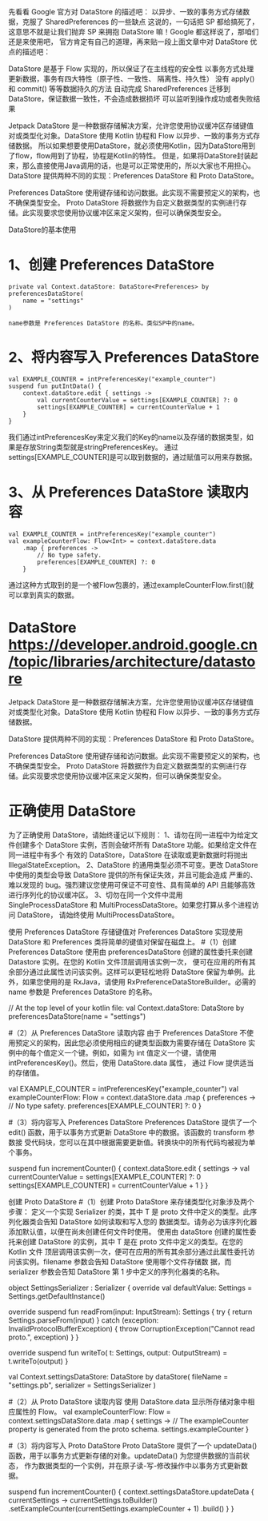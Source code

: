 先看看 Google 官方对 DataStore 的描述吧：
以异步、一致的事务方式存储数据，克服了 SharedPreferences 的一些缺点
这说的，一句话把 SP 都给搞死了，这意思不就是让我们抛弃 SP 来拥抱 DataStore 嘛！Google 都这样说了，那咱们还是来使用吧，
官方肯定有自己的道理，再来贴一段上面文章中对 DataStore 优点的描述吧：

DataStore 是基于 Flow 实现的，所以保证了在主线程的安全性
以事务方式处理更新数据，事务有四大特性（原子性、一致性、 隔离性、持久性）
没有 apply() 和 commit() 等等数据持久的方法
自动完成 SharedPreferences 迁移到 DataStore，保证数据一致性，不会造成数据损坏
可以监听到操作成功或者失败结果


Jetpack DataStore 是一种数据存储解决方案，允许您使用协议缓冲区存储键值对或类型化对象。DataStore 使用 Kotlin 协程和
Flow 以异步、一致的事务方式存储数据。
所以如果想要使用DataStore，就必须使用Kotlin，因为DataStore用到了flow，flow用到了协程，协程是Kotlin的特性。
但是，如果将DataStore封装起来，那么直接使用Java调用的话，也是可以正常使用的，所以大家也不用担心。
DataStore 提供两种不同的实现：Preferences DataStore 和 Proto DataStore。

Preferences DataStore 使用键存储和访问数据。此实现不需要预定义的架构，也不确保类型安全。
Proto DataStore 将数据作为自定义数据类型的实例进行存储。此实现要求您使用协议缓冲区来定义架构，但可以确保类型安全。

DataStore的基本使用

# 1、创建 Preferences DataStore

    private val Context.dataStore: DataStore<Preferences> by preferencesDataStore(
        name = "settings"
    )
        
    name参数是 Preferences DataStore 的名称。类似SP中的name。

# 2、将内容写入 Preferences DataStore

    val EXAMPLE_COUNTER = intPreferencesKey("example_counter")
    suspend fun putIntData() {
        context.dataStore.edit { settings ->
            val currentCounterValue = settings[EXAMPLE_COUNTER] ?: 0
            settings[EXAMPLE_COUNTER] = currentCounterValue + 1
        }
    }

我们通过intPreferencesKey来定义我们的Key的name以及存储的数据类型，如果是存放String类型就是stringPreferencesKey。
通过settings[EXAMPLE_COUNTER]是可以取到数据的，通过赋值可以用来存数据。

# 3、从 Preferences DataStore 读取内容
    val EXAMPLE_COUNTER = intPreferencesKey("example_counter")
    val exampleCounterFlow: Flow<Int> = context.dataStore.data
        .map { preferences ->
            // No type safety.
            preferences[EXAMPLE_COUNTER] ?: 0
        }
通过这种方式取到的是一个被Flow包裹的，通过exampleCounterFlow.first()就可以拿到真实的数据。



# DataStore https://developer.android.google.cn/topic/libraries/architecture/datastore 
Jetpack DataStore 是一种数据存储解决方案，允许您使用协议缓冲区存储键值对或类型化对象。DataStore 使用 Kotlin 协程和 
Flow 以异步、一致的事务方式存储数据。

DataStore 提供两种不同的实现：Preferences DataStore 和 Proto DataStore。

Preferences DataStore 使用键存储和访问数据。此实现不需要预定义的架构，也不确保类型安全。
Proto DataStore 将数据作为自定义数据类型的实例进行存储。此实现要求您使用协议缓冲区来定义架构，但可以确保类型安全。

# 正确使用 DataStore
为了正确使用 DataStore，请始终谨记以下规则：
1、请勿在同一进程中为给定文件创建多个 DataStore 实例，否则会破坏所有 DataStore 功能。如果给定文件在同一进程中有多个
有效的 DataStore，DataStore 在读取或更新数据时将抛出 IllegalStateException。
2、DataStore 的通用类型必须不可变。更改 DataStore 中使用的类型会导致 DataStore 提供的所有保证失效，并且可能会造成
严重的、难以发现的 bug。强烈建议您使用可保证不可变性、具有简单的 API 且能够高效进行序列化的协议缓冲区。
3、切勿在同一个文件中混用 SingleProcessDataStore 和 MultiProcessDataStore。如果您打算从多个进程访问 DataStore，
请始终使用 MultiProcessDataStore。

使用 Preferences DataStore 存储键值对
Preferences DataStore 实现使用 DataStore 和 Preferences 类将简单的键值对保留在磁盘上。
#（1）创建 Preferences DataStore
使用由 preferencesDataStore 创建的属性委托来创建 Datastore<Preferences> 实例。在您的 Kotlin 文件顶层调用该实例一次，
便可在应用的所有其余部分通过此属性访问该实例。这样可以更轻松地将 DataStore 保留为单例。此外，如果您使用的是 RxJava，请使用 
RxPreferenceDataStoreBuilder。必需的 name 参数是 Preferences DataStore 的名称。

// At the top level of your kotlin file:
val Context.dataStore: DataStore<Preferences> by preferencesDataStore(name = "settings")

#（2）从 Preferences DataStore 读取内容
由于 Preferences DataStore 不使用预定义的架构，因此您必须使用相应的键类型函数为需要存储在 DataStore<Preferences> 
实例中的每个值定义一个键。例如，如需为 int 值定义一个键，请使用 intPreferencesKey()。然后，使用 DataStore.data 属性，
通过 Flow 提供适当的存储值。

val EXAMPLE_COUNTER = intPreferencesKey("example_counter")
val exampleCounterFlow: Flow<Int> = context.dataStore.data
.map { preferences ->
// No type safety.
preferences[EXAMPLE_COUNTER] ?: 0
}

#（3）将内容写入 Preferences DataStore
Preferences DataStore 提供了一个 edit() 函数，用于以事务方式更新 DataStore 中的数据。该函数的 transform 参数接
受代码块，您可以在其中根据需要更新值。转换块中的所有代码均被视为单个事务。

suspend fun incrementCounter() {
context.dataStore.edit { settings ->
val currentCounterValue = settings[EXAMPLE_COUNTER] ?: 0
settings[EXAMPLE_COUNTER] = currentCounterValue + 1
}
}


创建 Proto DataStore
#（1）创建 Proto DataStore 来存储类型化对象涉及两个步骤：
定义一个实现 Serializer<T> 的类，其中 T 是 proto 文件中定义的类型。此序列化器类会告知 DataStore 如何读取和写入您的
数据类型。请务必为该序列化器添加默认值，以便在尚未创建任何文件时使用。
使用由 dataStore 创建的属性委托来创建 DataStore<T> 的实例，其中 T 是在 proto 文件中定义的类型。在您的 Kotlin 文件
顶层调用该实例一次，便可在应用的所有其余部分通过此属性委托访问该实例。filename 参数会告知 DataStore 使用哪个文件存储数
据，而 serializer 参数会告知 DataStore 第 1 步中定义的序列化器类的名称。

object SettingsSerializer : Serializer<Settings> {
override val defaultValue: Settings = Settings.getDefaultInstance()

override suspend fun readFrom(input: InputStream): Settings {
try {
return Settings.parseFrom(input)
} catch (exception: InvalidProtocolBufferException) {
throw CorruptionException("Cannot read proto.", exception)
}
}

override suspend fun writeTo(
t: Settings,
output: OutputStream) = t.writeTo(output)
}

val Context.settingsDataStore: DataStore<Settings> by dataStore(
fileName = "settings.pb",
serializer = SettingsSerializer
)

#（2）从 Proto DataStore 读取内容
使用 DataStore.data 显示所存储对象中相应属性的 Flow。
val exampleCounterFlow: Flow<Int> = context.settingsDataStore.data
.map { settings ->
// The exampleCounter property is generated from the proto schema.
settings.exampleCounter
}

#（3）将内容写入 Proto DataStore
Proto DataStore 提供了一个 updateData() 函数，用于以事务方式更新存储的对象。updateData() 为您提供数据的当前状态，
作为数据类型的一个实例，并在原子读-写-修改操作中以事务方式更新数据。

suspend fun incrementCounter() {
context.settingsDataStore.updateData { currentSettings ->
currentSettings.toBuilder()
.setExampleCounter(currentSettings.exampleCounter + 1)
.build()
}
}
